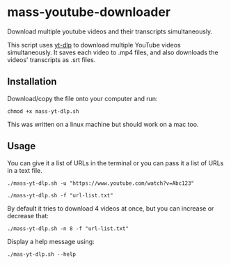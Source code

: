 # mass-youtube-downloader

Download multiple youtube videos and their transcripts simultaneously. 

This script uses [yt-dlp](https://github.com/yt-dlp/yt-dlp) to download multiple YouTube videos simultaneously. It saves each video to .mp4 files, and also downloads the videos' transcripts as .srt files. 

## Installation

Download/copy the file onto your computer and run:

```shell
chmod +x mass-yt-dlp.sh
```

This was written on a linux machine but should work on a mac too.

## Usage

You can give it a list of URLs in the terminal or you can pass it a list of URLs in a text file.

```shell
./mass-yt-dlp.sh -u "https://www.youtube.com/watch?v=Abc123"
```

```shell
./mass-yt-dlp.sh -f "url-list.txt"
```

By default it tries to download 4 videos at once, but you can increase or decrease that:

```shell
./mass-yt-dlp.sh -n 8 -f "url-list.txt"
```

Display a help message using:

```shell
./mas-yt-dlp.sh --help
```
